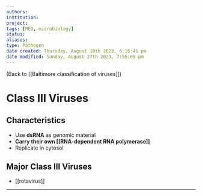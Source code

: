 ```yaml
---
authors: 
institution: 
project: 
tags: [MED, microbiology]
status: 
aliases: 
type: Pathogen
date created: Thursday, August 10th 2023, 6:16:41 pm
date modified: Sunday, August 27th 2023, 7:55:09 pm
---
```


(Back to [[Baltimore classification of viruses]])

# Class III Viruses

## Characteristics
- Use **dsRNA** as genomic material
- **Carry their own [[RNA-dependent RNA polymerase]]**
- Replicate in cytosol

## Major Class III Viruses
- [[rotavirus]]

---
